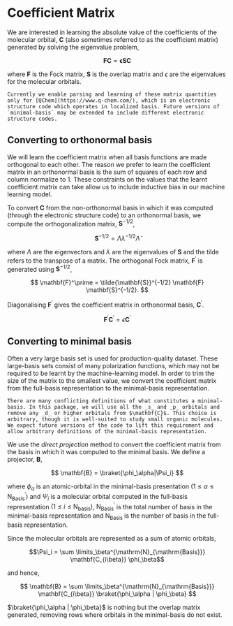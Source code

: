 # Coefficient Matrix 

We are interested in learning the absolute value of the coefficients of the molecular orbital, $\mathbf{C}$ (also sometimes referred to as the coefficient matrix) generated by solving the eigenvalue problem, 

$$
\mathbf{F}\mathbf{C} = \mathbf{\epsilon} \mathbf{S}\mathbf{C}
$$

where $\mathbf{F}$ is the Fock matrix, $\mathbf{S}$ is the overlap matrix and $\epsilon$ are the eigenvalues for the molecular orbitals. 

```{admonition} Code compatability
Currently we enable parsing and learning of these matrix quantities only for [QChem](https://www.q-chem.com/), which is an electronic structure code which operates in localized basis. Future versions of `minimal-basis` may be extended to include different electronic structure codes.
```

## Converting to orthonormal basis

We will learn the coefficient matrix when all basis functions are made orthogonal to each other. The reason we prefer to learn the coefficient matrix in an orthonormal basis is the sum of squares of each row and column normalize to 1. These constraints on the values that the learnt coefficient matrix can take allow us to include inductive bias in our machine learning model. 

To convert $\mathbf{C}$ from the non-orthonormal basis in which it was computed (through the electronic structure code) to an orthonormal basis, we compute the orthogonalization matrix, $\mathbf{S}^{-1/2}$, 

$$
\mathbf{S}^{-1/2} = \Lambda \lambda^{-1/2} \tilde{\Lambda}
$$

where $\Lambda$ are the eigenvectors and $\lambda$ are the eigenvalues of $\mathbf{S}$ and the tilde refers to the transpose of a matrix. The orthogonal Fock matrix, $\mathbf{F}^\prime$ is generated using $\mathbf{S}^{-1/2}$, 

$$
\mathbf{F}^\prime = \tilde{\mathbf{S}}^{-1/2} \mathbf{F} \mathbf{S}^{-1/2}.
$$

Diagonalising $\mathbf{F}^\prime$ gives the coefficient matrix in orthonormal basis, $\mathbf{C}^\prime$. 

$$
\mathbf{F}^\prime \mathbf{C}^\prime = \epsilon \mathbf{C}^\prime
$$


## Converting to minimal basis 

Often a very large basis set is used for production-quality dataset. These large-basis sets consist of many polarization functions, which may not be required to be learnt by the machine-learning model. In order to trim the size of the matrix to the smallest value, we convert the coefficient matrix from the full-basis representation to the minimal-basis representation.

```{admonition} Note
There are many conflicting definitions of what constitutes a minimal-basis. In this package, we will use all the _s_ and _p_ orbitals and remove any _d_ or higher orbitals from $\mathbf{C}$. This choice is arbitrary, though it is well-suited to study small organic molecules. We expect future versions of the code to lift this requirement and allow arbitrary definitions of the minimal-basis representation.
```

We use the _direct projection_ method to convert the coefficient matrix from the basis in which it was computed to the minimal basis. We define a projector, $\mathbf{B}$,

$$
\mathbf{B} = \braket{\phi_\alpha|\Psi_i}
$$

where $\phi_\alpha$ is an atomic-orbital in the minimal-basis presentation $\left( 1\leq \alpha \leq \mathrm{N}_{\mathrm{Basis}}^\prime \right)$ and $\Psi_i$ is a molecular orbital computed in the full-basis representation $\left( 1 \leq i \leq \mathrm{N}_{\mathrm{basis}} \right)$, $\mathrm{N}_{\mathrm{Basis}}^\prime$ is the total number of basis in the minimal-basis representation and $\mathrm{N}_{\mathrm{Basis}}$ is the number of basis in the full-basis representation.

Since the molecular orbitals are represented as a sum of atomic orbitals, 

$$\Psi_i = \sum \limits_\beta^{\mathrm{N}_{\mathrm{Basis}}} \mathbf{C_{i\beta}} \phi_\beta$$

and hence,

$$
\mathbf{B} = \sum \limits_\beta^{\mathrm{N}_{\mathrm{Basis}}} \mathbf{C_{i\beta}} \braket{\phi_\alpha | \phi_\beta}
$$

$\braket{\phi_\alpha | \phi_\beta}$ is nothing but the overlap matrix generated, removing rows where orbitals in the minimal-basis do not exist. 